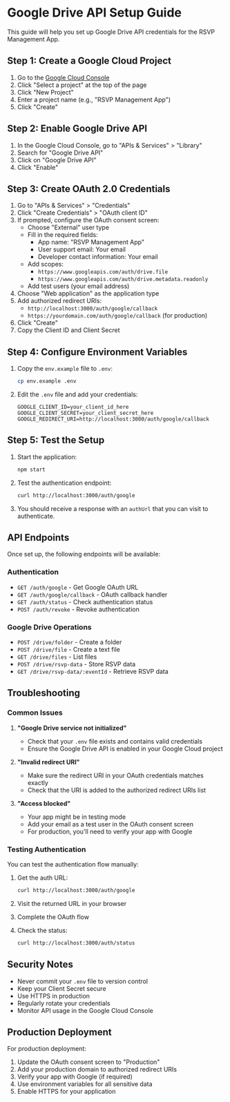 # Google Drive API Setup Guide

This guide will help you set up Google Drive API credentials for the RSVP Management App.

## Step 1: Create a Google Cloud Project

1. Go to the [Google Cloud Console](https://console.cloud.google.com/)
2. Click "Select a project" at the top of the page
3. Click "New Project"
4. Enter a project name (e.g., "RSVP Management App")
5. Click "Create"

## Step 2: Enable Google Drive API

1. In the Google Cloud Console, go to "APIs & Services" > "Library"
2. Search for "Google Drive API"
3. Click on "Google Drive API"
4. Click "Enable"

## Step 3: Create OAuth 2.0 Credentials

1. Go to "APIs & Services" > "Credentials"
2. Click "Create Credentials" > "OAuth client ID"
3. If prompted, configure the OAuth consent screen:
   - Choose "External" user type
   - Fill in the required fields:
     - App name: "RSVP Management App"
     - User support email: Your email
     - Developer contact information: Your email
   - Add scopes:
     - `https://www.googleapis.com/auth/drive.file`
     - `https://www.googleapis.com/auth/drive.metadata.readonly`
   - Add test users (your email address)
4. Choose "Web application" as the application type
5. Add authorized redirect URIs:
   - `http://localhost:3000/auth/google/callback`
   - `https://yourdomain.com/auth/google/callback` (for production)
6. Click "Create"
7. Copy the Client ID and Client Secret

## Step 4: Configure Environment Variables

1. Copy the `env.example` file to `.env`:
   ```bash
   cp env.example .env
   ```

2. Edit the `.env` file and add your credentials:
   ```
   GOOGLE_CLIENT_ID=your_client_id_here
   GOOGLE_CLIENT_SECRET=your_client_secret_here
   GOOGLE_REDIRECT_URI=http://localhost:3000/auth/google/callback
   ```

## Step 5: Test the Setup

1. Start the application:
   ```bash
   npm start
   ```

2. Test the authentication endpoint:
   ```bash
   curl http://localhost:3000/auth/google
   ```

3. You should receive a response with an `authUrl` that you can visit to authenticate.

## API Endpoints

Once set up, the following endpoints will be available:

### Authentication
- `GET /auth/google` - Get Google OAuth URL
- `GET /auth/google/callback` - OAuth callback handler
- `GET /auth/status` - Check authentication status
- `POST /auth/revoke` - Revoke authentication

### Google Drive Operations
- `POST /drive/folder` - Create a folder
- `POST /drive/file` - Create a text file
- `GET /drive/files` - List files
- `POST /drive/rsvp-data` - Store RSVP data
- `GET /drive/rsvp-data/:eventId` - Retrieve RSVP data

## Troubleshooting

### Common Issues

1. **"Google Drive service not initialized"**
   - Check that your `.env` file exists and contains valid credentials
   - Ensure the Google Drive API is enabled in your Google Cloud project

2. **"Invalid redirect URI"**
   - Make sure the redirect URI in your OAuth credentials matches exactly
   - Check that the URI is added to the authorized redirect URIs list

3. **"Access blocked"**
   - Your app might be in testing mode
   - Add your email as a test user in the OAuth consent screen
   - For production, you'll need to verify your app with Google

### Testing Authentication

You can test the authentication flow manually:

1. Get the auth URL:
   ```bash
   curl http://localhost:3000/auth/google
   ```

2. Visit the returned URL in your browser
3. Complete the OAuth flow
4. Check the status:
   ```bash
   curl http://localhost:3000/auth/status
   ```

## Security Notes

- Never commit your `.env` file to version control
- Keep your Client Secret secure
- Use HTTPS in production
- Regularly rotate your credentials
- Monitor API usage in the Google Cloud Console

## Production Deployment

For production deployment:

1. Update the OAuth consent screen to "Production"
2. Add your production domain to authorized redirect URIs
3. Verify your app with Google (if required)
4. Use environment variables for all sensitive data
5. Enable HTTPS for your application




